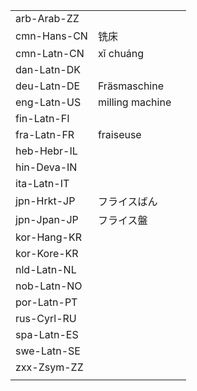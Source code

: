 | | | |
|-|-|-|
| arb-Arab-ZZ |  |  |
| cmn-Hans-CN | 铣床 |  |
| cmn-Latn-CN | xǐ chuáng |  |
| dan-Latn-DK |  |  |
| deu-Latn-DE | Fräsmaschine |  |
| eng-Latn-US | milling machine |  |
| fin-Latn-FI |  |  |
| fra-Latn-FR | fraiseuse |  |
| heb-Hebr-IL |  |  |
| hin-Deva-IN |  |  |
| ita-Latn-IT |  |  |
| jpn-Hrkt-JP | フライスばん |  |
| jpn-Jpan-JP | フライス盤 |  |
| kor-Hang-KR |  |  |
| kor-Kore-KR |  |  |
| nld-Latn-NL |  |  |
| nob-Latn-NO |  |  |
| por-Latn-PT |  |  |
| rus-Cyrl-RU |  |  |
| spa-Latn-ES |  |  |
| swe-Latn-SE |  |  |
| zxx-Zsym-ZZ |  |  |
|  |  |  |
